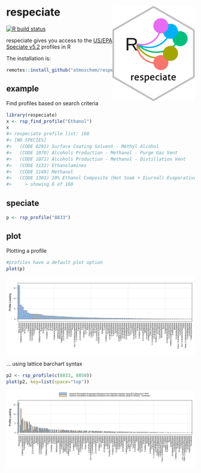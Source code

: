 
# respeciate <img src="man/figures/logo.png" align="right" alt="" width="220" />

[![R build
status](https://github.com/atmoschem/respeciate/workflows/R-CMD-check/badge.svg)](https://github.com/atmoschem/respeciate/actions)

respeciate gives you access to the [US/EPA Speciate
v5.2](https://www.epa.gov/air-emissions-modeling/speciate) profiles in R

The installation is:

``` r
remotes::install_github("atmoschem/respeciate")
```

## example

Find profiles based on search criteria

``` r
library(respeciate)
x <- rsp_find_profile("Ethanol")
x
#> respeciate profile list: 160
#> [NO SPECIES]
#>   (CODE 0291) Surface Coating Solvent - Methyl Alcohol
#>   (CODE 1070) Alcohols Production - Methanol - Purge Gas Vent
#>   (CODE 1071) Alcohols Production - Methanol - Distillation Vent
#>   (CODE 1132) Ethanolamines
#>   (CODE 1149) Methanol
#>   (CODE 1301) 10% Ethanol Composite (Hot Soak + Diurnal) Evaporative
#>     > showing 6 of 160
```

## speciate

``` r
p <- rsp_profile("8833")
```

## plot

Plotting a profile

``` r
#profiles have a default plot option
plot(p)
```

<img src="man/figures/unnamed-chunk-5-1.png" style="display: block; margin: auto;" />

… using lattice barchart syntax

``` r
p2 <- rsp_profile(c(8833, 8850))
plot(p2, key=list(space="top"))
```

<img src="man/figures/unnamed-chunk-6-1.png" style="display: block; margin: auto;" />
